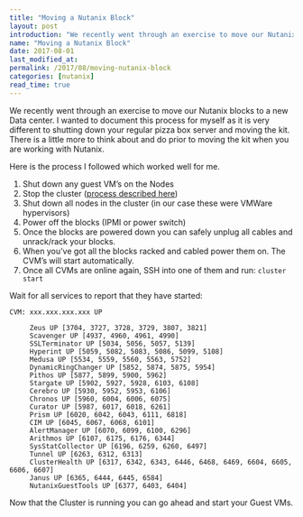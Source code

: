 ```yaml
---
title: "Moving a Nutanix Block"
layout: post
introduction: "We recently went through an exercise to move our Nutanix blocks to a new Data center. I wanted to document this process for myself as it is very different to shutting down your regular pizza box server and moving the kit. There is a little more to think about and do prior to moving the kit when you are working with Nutanix."
name: "Moving a Nutanix Block"
date: 2017-08-01
last_modified_at: 
permalink: /2017/08/moving-nutanix-block
categories: [nutanix]
read_time: true
---
```


We recently went through an exercise to move our Nutanix blocks to a new Data center. I wanted to document this process for myself as it is very different to shutting down your regular pizza box server and moving the kit. There is a little more to think about and do prior to moving the kit when you are working with Nutanix.


Here is the process I followed which worked well for me.

1. Shut down any guest VM’s on the Nodes
2. Stop the cluster ([process described here](/2017/07/stopping-nutanix-cluster))
3. Shut down all nodes in the cluster (in our case these were VMWare hypervisors)
4. Power off the blocks (IPMI or power switch)
5. Once the blocks are powered down you can safely unplug all cables and unrack/rack your blocks.
6. When you’ve got all the blocks racked and cabled power them on. The CVM’s will start automatically.
7. Once all CVMs are online again, SSH into one of them and run:
    `cluster start`


Wait for all services to report that they have started:
```
CVM: xxx.xxx.xxx.xxx UP

     Zeus UP [3704, 3727, 3728, 3729, 3807, 3821] 
     Scavenger UP [4937, 4960, 4961, 4990] 
     SSLTerminator UP [5034, 5056, 5057, 5139] 
     Hyperint UP [5059, 5082, 5083, 5086, 5099, 5108] 
     Medusa UP [5534, 5559, 5560, 5563, 5752] 
     DynamicRingChanger UP [5852, 5874, 5875, 5954] 
     Pithos UP [5877, 5899, 5900, 5962] 
     Stargate UP [5902, 5927, 5928, 6103, 6108] 
     Cerebro UP [5930, 5952, 5953, 6106]
     Chronos UP [5960, 6004, 6006, 6075] 
     Curator UP [5987, 6017, 6018, 6261] 
     Prism UP [6020, 6042, 6043, 6111, 6818] 
     CIM UP [6045, 6067, 6068, 6101] 
     AlertManager UP [6070, 6099, 6100, 6296] 
     Arithmos UP [6107, 6175, 6176, 6344] 
     SysStatCollector UP [6196, 6259, 6260, 6497] 
     Tunnel UP [6263, 6312, 6313] 
     ClusterHealth UP [6317, 6342, 6343, 6446, 6468, 6469, 6604, 6605, 6606, 6607] 
     Janus UP [6365, 6444, 6445, 6584] 
     NutanixGuestTools UP [6377, 6403, 6404]
```

Now that the Cluster is running you can go ahead and start your Guest VMs.